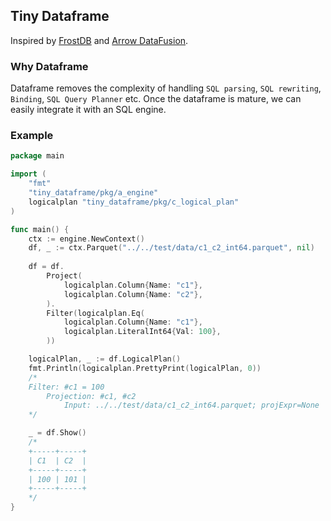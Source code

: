 ## Tiny Dataframe

Inspired by [FrostDB](https://github.com/polarsignals/frostdb)
and [Arrow DataFusion](https://github.com/apache/arrow-datafusion).

### Why Dataframe

Dataframe removes the complexity of handling `SQL parsing`, `SQL rewriting`, `Binding`, `SQL Query Planner` etc. Once
the dataframe is mature, we can easily integrate it with an SQL engine.


### Example

```go
package main

import (
	"fmt"
	"tiny_dataframe/pkg/a_engine"
	logicalplan "tiny_dataframe/pkg/c_logical_plan"
)

func main() {
	ctx := engine.NewContext()
	df, _ := ctx.Parquet("../../test/data/c1_c2_int64.parquet", nil)
	
	df = df.
		Project(
			logicalplan.Column{Name: "c1"},
			logicalplan.Column{Name: "c2"},
		).
		Filter(logicalplan.Eq(
			logicalplan.Column{Name: "c1"},
			logicalplan.LiteralInt64{Val: 100},
		))

	logicalPlan, _ := df.LogicalPlan()
	fmt.Println(logicalplan.PrettyPrint(logicalPlan, 0))
	/*
	Filter: #c1 = 100
		Projection: #c1, #c2
			Input: ../../test/data/c1_c2_int64.parquet; projExpr=None
	*/

	_ = df.Show()
	/*
	+-----+-----+
	| C1  | C2  |
	+-----+-----+
	| 100 | 101 |
	+-----+-----+
	*/
}

```